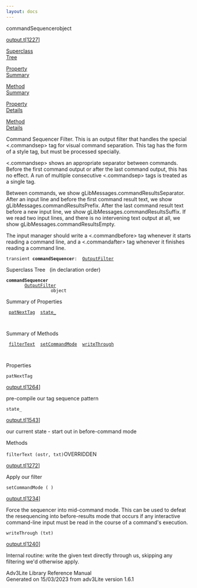 ```yaml
---
layout: docs
---
```

<span class="title">commandSequencer</span><span class="type">object</span>

[output.t](../file/output.t.html)\[[1227](../source/output.t.html#1227)\]

[Superclass  
Tree](#_SuperClassTree_)

[Property  
Summary](#_PropSummary_)

[Method  
Summary](#_MethodSummary_)

[Property  
Details](#_Properties_)

[Method  
Details](#_Methods_)

<div class="fdesc">

Command Sequencer Filter. This is an output filter that handles the
special \<.commandsep\> tag for visual command separation. This tag has
the form of a style tag, but must be processed specially.

\<.commandsep\> shows an appropriate separator between commands. Before
the first command output or after the last command output, this has no
effect. A run of multiple consecutive \<.commandsep\> tags is treated as
a single tag.

Between commands, we show gLibMessages.commandResultsSeparator. After an
input line and before the first command result text, we show
gLibMessages.commandResultsPrefix. After the last command result text
before a new input line, we show gLibMessages.commandResultsSuffix. If
we read two input lines, and there is no intervening text output at all,
we show gLibMessages.commandResultsEmpty.

The input manager should write a \<.commandbefore\> tag whenever it
starts reading a command line, and a \<.commandafter\> tag whenever it
finishes reading a command line.

`transient `**`commandSequencer`**` :   `[`OutputFilter`](../object/OutputFilter.html)

</div>

<span id="_SuperClassTree_"></span>

<div class="mjhd">

<span class="hdln">Superclass Tree</span>   (in declaration order)

</div>

**`commandSequencer`**  
`         `[`OutputFilter`](../object/OutputFilter.html)  
`                 object`  
<span id="_PropSummary_"></span>

<div class="mjhd">

<span class="hdln">Summary of Properties</span>  

</div>

` `[`patNextTag`](#patNextTag)`  `[`state_`](#state_)`  `

` `

<span id="_MethodSummary_"></span>

<div class="mjhd">

<span class="hdln">Summary of Methods</span>  

</div>

` `[`filterText`](#filterText)`  `[`setCommandMode`](#setCommandMode)`  `[`writeThrough`](#writeThrough)`  `

` `

<span id="_Properties_"></span>

<div class="mjhd">

<span class="hdln">Properties</span>  

</div>

<span id="patNextTag"></span>

`patNextTag`

[output.t](../file/output.t.html)\[[1264](../source/output.t.html#1264)\]

<div class="desc">

pre-compile our tag sequence pattern

</div>

<span id="state_"></span>

`state_`

[output.t](../file/output.t.html)\[[1543](../source/output.t.html#1543)\]

<div class="desc">

our current state - start out in before-command mode

</div>

<span id="_Methods_"></span>

<div class="mjhd">

<span class="hdln">Methods</span>  

</div>

<span id="filterText"></span>

`filterText (ostr, txt)`<span class="rem">OVERRIDDEN</span>

[output.t](../file/output.t.html)\[[1272](../source/output.t.html#1272)\]

<div class="desc">

Apply our filter

</div>

<span id="setCommandMode"></span>

`setCommandMode ( )`

[output.t](../file/output.t.html)\[[1234](../source/output.t.html#1234)\]

<div class="desc">

Force the sequencer into mid-command mode. This can be used to defeat
the resequencing into before-results mode that occurs if any interactive
command-line input must be read in the course of a command's execution.

</div>

<span id="writeThrough"></span>

`writeThrough (txt)`

[output.t](../file/output.t.html)\[[1240](../source/output.t.html#1240)\]

<div class="desc">

Internal routine: write the given text directly through us, skipping any
filtering we'd otherwise apply.

</div>

<div class="ftr">

Adv3Lite Library Reference Manual  
Generated on 15/03/2023 from adv3Lite version 1.6.1

</div>
